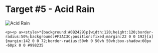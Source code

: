 # Target #5 - Acid Rain

![Acid Rain](https://cssbattle.dev/targets/5.png)

```
<p><p a><style>*{background:#0B2429}p{width:120;height:120;border-radius:50%;background:#F3AC3C;position:fixed;margin:22 0 0 192}[a]{margin:142 0 0 72;border-radius:50vh 0 50vh 50vh;box-shadow:60px -60px 0 0 #998235
```
